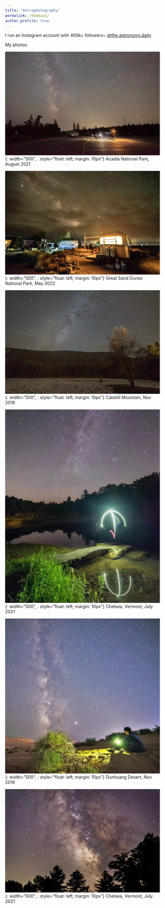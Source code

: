 ```yaml
---
title: "Astrophotography"
permalink: /hobbies/
author_profile: true
---
```



I run an Instagram account with 400k+ followers~ [@the.astronomy.daily](https://www.instagram.com/the.astronomy.daily/)

My photos:

![Acadia National Park](/images/photos/Acadia.jpeg){: width="500", : style="float: left; margin: 10px"}
Acadia National Park, August 2021

![Great Sand Dune](/images/photos/Colorado.jpeg){: width="500", : style="float: left; margin: 10px"}
Great Sand Dunes National Park, May 2022

![Catskill Mountain](/images/photos/Catskill.jpeg){: width="500", : style="float: left; margin: 10px"}
Catskill Mountain, Nov 2019

![Vermont 2](/images/photos/Vermont.jpeg){: width="500", : style="float: left; margin: 10px"}
Chelsea, Vermont, July 2021

![Dunhuang Desert](/images/photos/Dunhuang.jpeg){: width="500", : style="float: left; margin: 10px"}
Dunhuang Desert, Nov 2019

![Vermont 1](/images/photos/Vermont%202.jpeg){: width="500", : style="float: left; margin: 10px"}
Chelsea, Vermont, July 2021